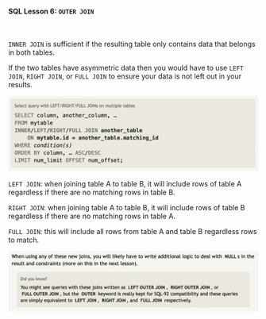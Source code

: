 #### SQL Lesson 6: `OUTER JOIN`

<br/>

`INNER JOIN` is sufficient if the resulting table only contains data that belongs in both tables.

If the two tables have asymmetric data then you would have to use `LEFT JOIN`, `RIGHT JOIN`, or `FULL JOIN` to ensure your data is not left out in your results.

![](images/sql_13.png)

`LEFT JOIN`: when joining table A to table B, it will include rows of table A regardless if there are no matching rows in table B.

`RIGHT JOIN`: when joining table A to table B, it will include rows of table B regardless if there are no matching rows in table A.

`FULL JOIN`: this will include all rows from table A and table B regardless rows to match.

![](images/sql_14.png)
